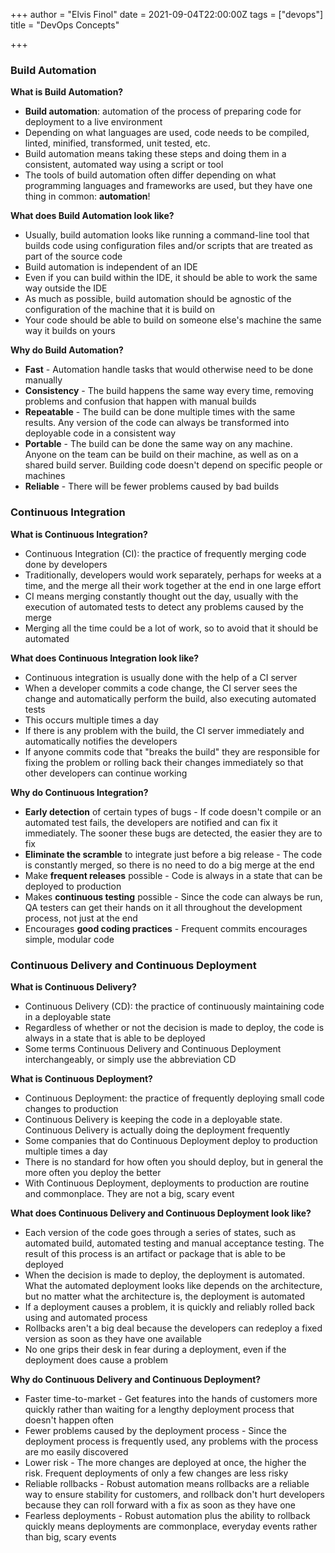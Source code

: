 +++
author = "Elvis Finol"
date = 2021-09-04T22:00:00Z
tags = ["devops"]
title = "DevOps Concepts"

+++
### Build Automation

**What is Build Automation?**

* **Build automation**: automation of the process of preparing code for deployment to a live environment
* Depending on what languages are used, code needs to be compiled, linted, minified, transformed, unit tested, etc.
* Build automation means taking these steps and doing them in a consistent, automated way using a script or tool
* The tools of build automation often differ depending on what programming languages and frameworks are used, but they have one thing in common: **automation**!

**What does Build Automation look like?**

* Usually, build automation looks like running a command-line tool that builds code using configuration files and/or scripts that are treated as part of the source code
* Build automation is independent of an IDE
* Even if you can build within the IDE, it should be able to work the same way outside the IDE
* As much as possible, build automation should be agnostic of the configuration of the machine that it is build on
* Your code should be able to build on someone else's machine the same way it builds on yours

**Why do Build Automation?**

* **Fast** - Automation handle tasks that would otherwise need to be done manually
* **Consistency** - The build happens the same way every time, removing problems and confusion that happen with manual builds
* **Repeatable** - The build can be done multiple times with the same results. Any version of the code can always be transformed into deployable code in a consistent way
* **Portable** - The build can be done the same way on any machine. Anyone on the team can be build on their machine, as well as on a shared build server. Building code doesn't depend on specific people or machines
* **Reliable** - There will be fewer problems caused by bad builds

### Continuous Integration

**What is Continuous Integration?**

* Continuous Integration (CI): the practice of frequently merging code done by developers
* Traditionally,  developers would work separately, perhaps for weeks at a time, and the merge all their work together at the end in one large effort
* CI means merging constantly thought out the day, usually with the execution of automated tests to detect any problems caused by the merge
* Merging all the time could be a lot of work, so to avoid that it should be automated

**What does Continuous Integration look like?**

* Continuous integration is usually done with the help of a CI server
* When a developer commits a code change, the CI server sees the change and automatically perform the build, also executing automated tests
* This occurs multiple times a day
* If there is any problem with the build, the CI server immediately and automatically notifies the developers
* If anyone commits code that "breaks the build" they are responsible for fixing the problem or rolling back their changes immediately so that other developers can continue working

**Why do Continuous Integration?**

* **Early detection** of certain types of bugs - If code doesn't compile or an automated test fails, the developers are notified and can fix it immediately. The sooner these bugs are detected, the easier they are to fix
* **Eliminate the scramble** to integrate just before a big release - The code is constantly merged, so there is no need to do a big merge at the end
* Make **frequent releases** possible - Code is always in a state that can be deployed to production
* Makes **continuous testing** possible - Since the code can always be run, QA testers can get their hands on it all throughout the development process, not just at the end
* Encourages **good coding practices** - Frequent commits encourages simple, modular code

### Continuous Delivery and Continuous Deployment

**What is Continuous Delivery?**

* Continuous Delivery (CD): the practice of continuously maintaining code in a deployable state
* Regardless of whether or not the decision is made to deploy, the code is always in a state that is able to be deployed
* Some terms Continuous Delivery and Continuous Deployment interchangeably, or simply use the abbreviation CD

**What is Continuous Deployment?**

* Continuous Deployment: the practice of frequently deploying small code changes to production
* Continuous Delivery is keeping the code in a deployable state. Continuous Delivery is actually doing the deployment frequently
* Some companies that do Continuous Deployment deploy to production multiple times a day
* There is no standard for how often you should deploy, but in general the more often you deploy the better
* With Continuous Deployment, deployments to production are routine and commonplace. They are not a big, scary event

**What does Continuous Delivery and Continuous Deployment look like?**

* Each version of the code goes through a series of states, such as automated build, automated testing and manual acceptance testing. The result of this process is an artifact or package that is able to be deployed
* When the decision is made to deploy, the deployment is automated. What the automated deployment looks like depends on the architecture, but no matter what the architecture is, the deployment is automated
* If a deployment causes a problem, it is quickly and reliably rolled back using and automated process
* Rollbacks aren't a big deal because the developers can redeploy a fixed version as soon as they have one available
* No one grips their desk in fear during a deployment, even if the deployment does cause a problem

**Why do Continuous Delivery and Continuous Deployment?**

* Faster time-to-market - Get features into the hands of customers more quickly rather than waiting for a lengthy deployment process that doesn't happen often 
* Fewer problems caused by the deployment process - Since the deployment process is frequently used, any problems with the process are mo easily discovered
*  Lower risk - The more changes are deployed at once, the higher the risk. Frequent deployments of only a few changes are less risky
* Reliable rollbacks - Robust automation means rollbacks are a reliable way to ensure stability for customers, and rollback don't hurt developers because they can roll forward with a fix as soon as they have one
* Fearless deployments - Robust automation plus the ability to rollback quickly means deployments are commonplace, everyday events rather than big, scary events